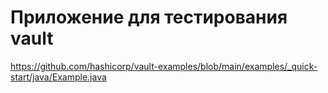 # Приложение для тестирования vault

https://github.com/hashicorp/vault-examples/blob/main/examples/_quick-start/java/Example.java